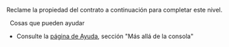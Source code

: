 Reclame la propiedad del contrato a continuación para completar este nivel.

&nbsp;
Cosas que pueden ayudar

- Consulte la [página de Ayuda](https://ethernaut.openzeppelin.com/help), sección "Más allá de la consola"
